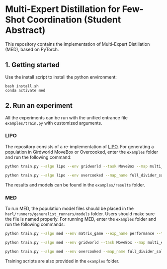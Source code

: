 # Multi-Expert Distillation for Few-Shot Coordination (Student Abstract)

This repository contains the implementation of Multi-Expert Distillation (MED), based on PyTorch. 

## 1. Getting started

Use the install script to install the python environment:

```shell
bash install.sh
conda activate med
```

## 2. Run an experiment
All the experiments can be run with the unified entrance file `examples/train.py` with customized arguments.

### LIPO
The repository consists of a re-implementation of [LIPO]([https://sites.google.com/view/iclr-lipo-2023).
For generating a population in Girdworld MoveBox or Overcooked, enter the `examples` folder and run the following command:
```bash
python train.py --algo lipo --env gridworld --task MoveBox --map multi_exits --exp_name test --use_wandb True --pop_size 8 --horizon 50 --n_iter 500 --eval_interval 10 --n_sp_ts 5000 --n_xp_ts 5000 --eval_interval 10
```
```bash
python train.py --algo lipo --env overcooked --map_name full_divider_salad_multi_ingred --exp_name test --use_wandb True --pop_size 8 --horizon 100 --n_iter 1000 --n_sp_ts 5000 --n_xp_ts 5000 --eval_interval 10
```
The results and models can be found in the `examples/results` folder. 
### MED
To run MED, the population model files should be placed in the `harl/runners/generalist_runners/models` folder. Users should make sure the file is named properly. 
For running MED, enter the `examples` folder and run the following commands:
```bash
python train.py --algo med --env matrix_game --exp_name performance --t_max 30000 --n_episodes 3 --use_wandb True
```
```bash
python train.py --algo med --env gridworld --task MoveBox --map multi_exits --exp_name performance --t_max 2000000 --horizon 50 --n_episodes 2 --use_wandb True
```
```bash
python train.py --algo med --env overcooked --map_name full_divider_salad_multi_ingred --exp_name performance --t_max 7500000 --horizon 100 --n_episodes 2 --use_wandb True
```
Training scripts are also provided in the `examples` folder.
